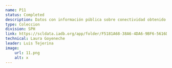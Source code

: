 ```yaml
---
name: P11
status: Completed
description: Datos con información pública sobre conectividad obtenido de datos abiertos de Ookla. Se capturan las velocidades promedio de carga y descargda de interner móvil y fijo en el segundo trimetre de 2023. Se incluyen tanto los puntos identificados por Ookla, como los valores promedio a nivel subnacional administrativo 1 y 2.
type: Coleccion
division: SPH
link: https://scldata.iadb.org/app/folder/F5181A68-38A6-4DA6-9BF6-5616D8DF9C69
technical: Laura Goyeneche
leader: Luis Tejerina
image: 
    url: 11.png
    alt: x
---
```

    
